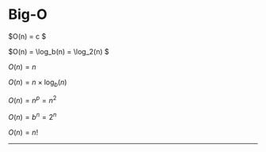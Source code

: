 # Big-O

$O(n) = c $

$O(n) = \log_b(n) = \log_2(n) $

$O(n) = n$

$O(n) = n \times \log_b(n)$

$O(n) = n^p = n^2$

$O(n) = b^n = 2 ^n$

$O(n) = n!$

---